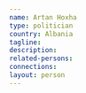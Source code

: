 ```yaml
---
name: Artan Hoxha
type: politician
country: Albania
tagline:
description:
related-persons:
connections:
layout: person
---
```


